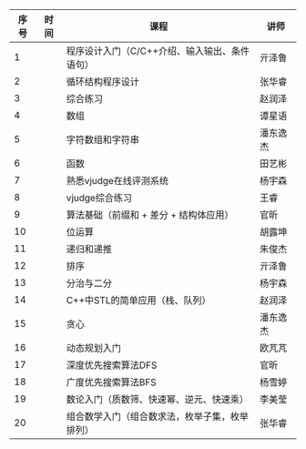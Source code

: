 | 序号 | 时间 | 课程                                           | 讲师     |
| ---- | ---- | ---------------------------------------------- | -------- |
| 1    |      | 程序设计入门（C/C++介绍、输入输出、条件语句）  | 亓泽鲁   |
| 2    |      | 循环结构程序设计                               | 张华睿   |
| 3    |      | 综合练习                                       | 赵润泽   |
| 4    |      | 数组                                           | 谭星语   |
| 5    |      | 字符数组和字符串                               | 潘东逸杰 |
| 6    |      | 函数                                           | 田艺彬   |
| 7    |      | 熟悉vjudge在线评测系统                         | 杨宇森   |
| 8    |      | vjudge综合练习                                 | 王睿     |
| 9    |      | 算法基础（前缀和 + 差分 + 结构体应用）         | 官昕     |
| 10   |      | 位运算                                         | 胡露坤   |
| 11   |      | 递归和递推                                     | 朱俊杰   |
| 12   |      | 排序                                           | 亓泽鲁   |
| 13   |      | 分治与二分                                     | 杨宇森   |
| 14   |      | C++中STL的简单应用（栈、队列）                 | 赵润泽   |
| 15   |      | 贪心                                           | 潘东逸杰 |
| 16   |      | 动态规划入门                                   | 欧芃芃   |
| 17   |      | 深度优先搜索算法DFS                            | 官昕     |
| 18   |      | 广度优先搜索算法BFS                            | 杨雪婷   |
| 19   |      | 数论入门（质数筛、快速幂、逆元、快速乘）       | 李美莹   |
| 20   |      | 组合数学入门（组合数求法，枚举子集，枚举排列） | 张华睿   |

